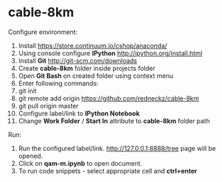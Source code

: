 cable-8km
=========

Configure environment:

1. Install https://store.continuum.io/cshop/anaconda/
2. Using console configure **IPython** http://ipython.org/install.html
3. Install **Git** http://git-scm.com/downloads
4. Create **cable-8km** folder inside projects folder
5. Open **Git Bash** on created folder using context menu
6. Enter following commands:
  7. git init
  8. git remote add origin https://github.com/redneckz/cable-8km
  9. git pull origin master
10. Configure label/link to **IPython Notebook**
11. Change **Work Folder** / **Start In** attribute to **cable-8km** folder path

Run:

1. Run the configured label/link. http://127.0.0.1:8888/tree page will be opened.
2. Click on **qam-m.ipynb** to open document.
3. To run code snippets - select appropriate cell and **ctrl+enter**
